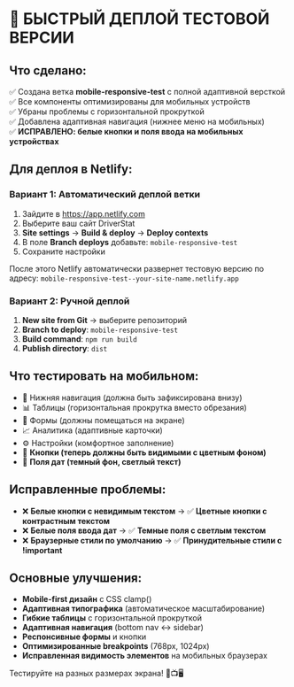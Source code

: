 # 🚀 БЫСТРЫЙ ДЕПЛОЙ ТЕСТОВОЙ ВЕРСИИ

## Что сделано:
✅ Создана ветка **mobile-responsive-test** с полной адаптивной версткой  
✅ Все компоненты оптимизированы для мобильных устройств  
✅ Убраны проблемы с горизонтальной прокруткой  
✅ Добавлена адаптивная навигация (нижнее меню на мобильных)  
✅ **ИСПРАВЛЕНО: белые кнопки и поля ввода на мобильных устройствах**

## Для деплоя в Netlify:

### Вариант 1: Автоматический деплой ветки
1. Зайдите в https://app.netlify.com
2. Выберите ваш сайт DriverStat  
3. **Site settings** → **Build & deploy** → **Deploy contexts**
4. В поле **Branch deploys** добавьте: `mobile-responsive-test`
5. Сохраните настройки

После этого Netlify автоматически развернет тестовую версию по адресу:
`mobile-responsive-test--your-site-name.netlify.app`

### Вариант 2: Ручной деплой
1. **New site from Git** → выберите репозиторий
2. **Branch to deploy**: `mobile-responsive-test`
3. **Build command**: `npm run build`  
4. **Publish directory**: `dist`

## Что тестировать на мобильном:
- 📱 Нижняя навигация (должна быть зафиксирована внизу)
- 📊 Таблицы (горизонтальная прокрутка вместо обрезания)
- 📝 Формы (должны помещаться на экране)
- 📈 Аналитика (адаптивные карточки)
- ⚙️ Настройки (комфортное заполнение)
- 🔘 **Кнопки (теперь должны быть видимыми с цветным фоном)**
- 📅 **Поля дат (темный фон, светлый текст)**

## Исправленные проблемы:
- ❌ **Белые кнопки с невидимым текстом** → ✅ **Цветные кнопки с контрастным текстом**
- ❌ **Белые поля ввода дат** → ✅ **Темные поля с светлым текстом**
- ❌ **Браузерные стили по умолчанию** → ✅ **Принудительные стили с !important**

## Основные улучшения:
- **Mobile-first дизайн** с CSS clamp()
- **Адаптивная типографика** (автоматическое масштабирование)
- **Гибкие таблицы** с горизонтальной прокруткой
- **Адаптивная навигация** (bottom nav ↔ sidebar)
- **Респонсивные формы** и кнопки
- **Оптимизированные breakpoints** (768px, 1024px)
- **Исправленная видимость элементов** на мобильных браузерах

Тестируйте на разных размерах экрана! 📱📺🖥️
